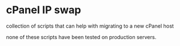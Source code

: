 # cPanel IP swap
collection of scripts that can help with migrating to a new cPanel host

none of these scripts have been tested on production servers.
